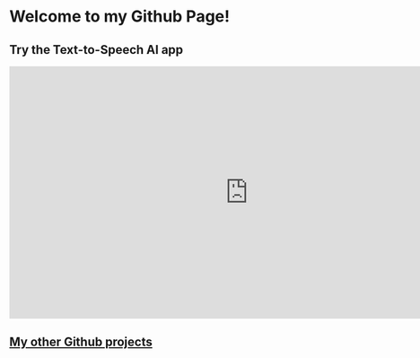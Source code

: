 # Welcome to my Github Page!


## Try the Text-to-Speech AI app
<iframe
    src="https://susanapfel-azureaitexttospeech.hf.space"
    frameborder="0"
    width="850"
    height="450"
></iframe>

## [My other Github projects](https://github.com/xianchangmeng?tab=repositories)
